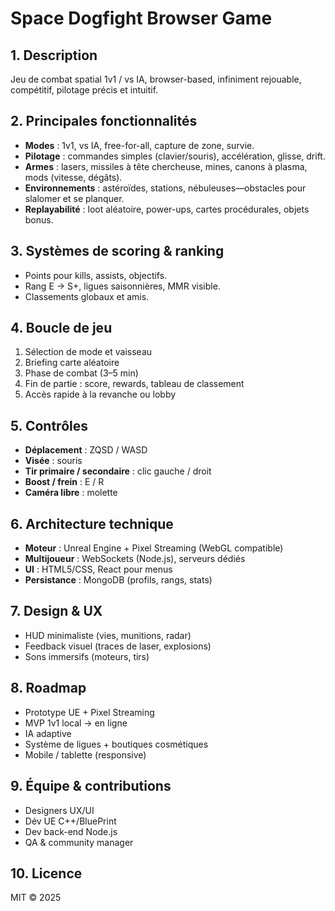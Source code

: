 # Space Dogfight Browser Game

## 1. Description
Jeu de combat spatial 1v1 / vs IA, browser-based, infiniment rejouable, compétitif, pilotage précis et intuitif.

## 2. Principales fonctionnalités
- **Modes** : 1v1, vs IA, free-for-all, capture de zone, survie.  
- **Pilotage** : commandes simples (clavier/souris), accélération, glisse, drift.  
- **Armes** : lasers, missiles à tête chercheuse, mines, canons à plasma, mods (vitesse, dégâts).  
- **Environnements** : astéroïdes, stations, nébuleuses—obstacles pour slalomer et se planquer.  
- **Replayabilité** : loot aléatoire, power-ups, cartes procédurales, objets bonus.

## 3. Systèmes de scoring & ranking
- Points pour kills, assists, objectifs.  
- Rang E → S+, ligues saisonnières, MMR visible.  
- Classements globaux et amis.

## 4. Boucle de jeu
1. Sélection de mode et vaisseau  
2. Briefing carte aléatoire  
3. Phase de combat (3–5 min)  
4. Fin de partie : score, rewards, tableau de classement  
5. Accès rapide à la revanche ou lobby

## 5. Contrôles
- **Déplacement** : ZQSD / WASD  
- **Visée** : souris  
- **Tir primaire / secondaire** : clic gauche / droit  
- **Boost / frein** : E / R  
- **Caméra libre** : molette

## 6. Architecture technique
- **Moteur** : Unreal Engine + Pixel Streaming (WebGL compatible)  
- **Multijoueur** : WebSockets (Node.js), serveurs dédiés  
- **UI** : HTML5/CSS, React pour menus  
- **Persistance** : MongoDB (profils, rangs, stats)

## 7. Design & UX
- HUD minimaliste (vies, munitions, radar)  
- Feedback visuel (traces de laser, explosions)  
- Sons immersifs (moteurs, tirs)

## 8. Roadmap
- Prototype UE + Pixel Streaming  
- MVP 1v1 local → en ligne  
- IA adaptive  
- Système de ligues + boutiques cosmétiques  
- Mobile / tablette (responsive)

## 9. Équipe & contributions
- Designers UX/UI  
- Dév UE C++/BluePrint  
- Dev back-end Node.js  
- QA & community manager

## 10. Licence
MIT © 2025
